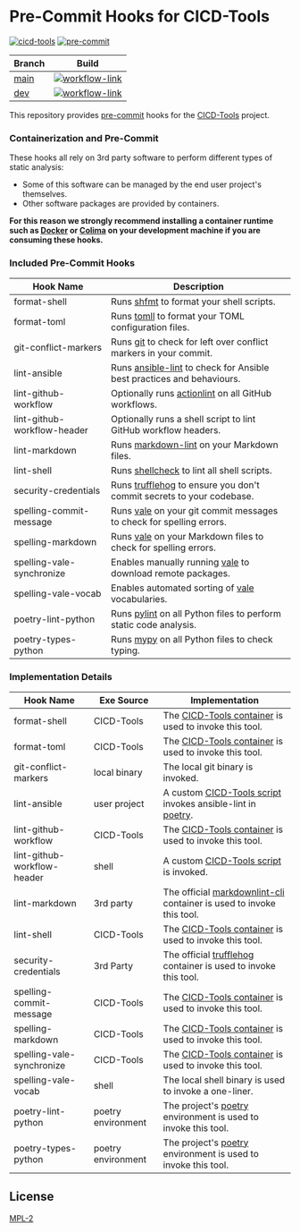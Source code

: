 # Pre-Commit Hooks for CICD-Tools

[![cicd-tools](https://img.shields.io/badge/ci/cd:-cicd_tools-blue)](https://github.com/cicd-tools-org/cicd-tools)
[![pre-commit](https://img.shields.io/badge/pre--commit-enabled-brightgreen?logo=pre-commit)](https://github.com/pre-commit/pre-commit)

| Branch                                                         | Build                                                                                                                                                                                                        |
|----------------------------------------------------------------|--------------------------------------------------------------------------------------------------------------------------------------------------------------------------------------------------------------|
| [main](https://github.com/cicd-tools-org/pre-commit/tree/main) | [![workflow-link](https://github.com/cicd-tools-org/pre-commit/actions/workflows/workflow-push.yml/badge.svg?branch=main)](https://github.com/cicd-tools-org/pre-commit/actions/workflows/workflow-push.yml) |
| [dev](https://github.com/cicd-tools-org/pre-commit/tree/dev)   | [![workflow-link](https://github.com/cicd-tools-org/pre-commit/actions/workflows/workflow-push.yml/badge.svg?branch=dev)](https://github.com/cicd-tools-org/pre-commit/actions/workflows/workflow-push.yml)  |

This repository provides [pre-commit](https://pre-commit.com/) hooks for the [CICD-Tools](https://github.com/cicd-tools-org/cicd-tools) project.

### Containerization and Pre-Commit

These hooks all rely on 3rd party software to perform different types of static analysis:

- Some of this software can be managed by the end user project's themselves.
- Other software packages are provided by containers.

**For this reason we strongly recommend installing a container runtime such as [Docker](https://www.docker.com/) or [Colima](https://github.com/abiosoft/colima) on your development machine if you are consuming these hooks.**

### Included Pre-Commit Hooks

| Hook Name                   | Description                                                                                                      |
|-----------------------------|------------------------------------------------------------------------------------------------------------------|
| format-shell                | Runs [shfmt](https://github.com/mvdan/sh) to format your shell scripts.                                          |
| format-toml                 | Runs [tomll](https://github.com/pelletier/go-toml) to format your TOML configuration files.                      |
| git-conflict-markers        | Runs [git](https://git-scm.com/) to check for left over conflict markers in your commit.                         |
| lint-ansible                | Runs [ansible-lint](https://github.com/ansible/ansible-lint) to check for Ansible best practices and behaviours. |
| lint-github-workflow        | Optionally runs [actionlint](https://github.com/rhysd/actionlint) on all GitHub workflows.                       |
| lint-github-workflow-header | Optionally runs a shell script to lint GitHub workflow headers.                                                  |
| lint-markdown               | Runs [markdown-lint](https://github.com/davidanson/markdownlint) on your Markdown files.                         |
| lint-shell                  | Runs [shellcheck](https://www.shellcheck.net/) to lint all shell scripts.                                        |
| security-credentials        | Runs [trufflehog](https://trufflesecurity.com) to ensure you don't commit secrets to your codebase.              |
| spelling-commit-message     | Runs [vale](https://github.com/errata-ai/vale) on your git commit messages to check for spelling errors.         |
| spelling-markdown           | Runs [vale](https://github.com/errata-ai/vale) on your Markdown files to check for spelling errors.              |
| spelling-vale-synchronize   | Enables manually running [vale](https://github.com/errata-ai/vale) to download remote packages.                  |
| spelling-vale-vocab         | Enables automated sorting of [vale](https://github.com/errata-ai/vale) vocabularies.                             |
| poetry-lint-python          | Runs [pylint](https://github.com/pylint-dev/pylint) on all Python files to perform static code analysis.         |
| poetry-types-python         | Runs [mypy](https://github.com/python/mypy) on all Python files to check typing.                                 |

### Implementation Details

| Hook Name                   | Exe Source         | Implementation                                                                                                                                                                                            |
|-----------------------------|--------------------|-----------------------------------------------------------------------------------------------------------------------------------------------------------------------------------------------------------|
| format-shell                | CICD-Tools         | The [CICD-Tools container](https://github.com/cicd-tools-org/cicd-tools/blob/main/.cicd-tools/container/Dockerfile) is used to invoke this tool.                                                          |
| format-toml                 | CICD-Tools         | The [CICD-Tools container](https://github.com/cicd-tools-org/cicd-tools/blob/main/.cicd-tools/container/Dockerfile) is used to invoke this tool.                                                          |
| git-conflict-markers        | local binary       | The local git binary is invoked.                                                                                                                                                                          |
| lint-ansible                | user project       | A custom [CICD-Tools script](https://github.com/cicd-tools-org/cicd-tools/blob/main/.cicd-tools/boxes/bootstrap/pre-commit/lint-ansible.sh) invokes ansible-lint in [poetry](https://python-poetry.org/). |
| lint-github-workflow        | CICD-Tools         | The [CICD-Tools container](https://github.com/cicd-tools-org/cicd-tools/blob/main/.cicd-tools/container/Dockerfile) is used to invoke this tool.                                                          |
| lint-github-workflow-header | shell              | A custom [CICD-Tools script](https://github.com/cicd-tools-org/cicd-tools/blob/main/.cicd-tools/boxes/bootstrap/pre-commit/lint-github-workflow-header.sh) is invoked.                                    |
| lint-markdown               | 3rd party          | The official [markdownlint-cli](https://github.com/igorshubovych/markdownlint-cli/pkgs/container/markdownlint-cli) container is used to invoke this tool.                                                 |
| lint-shell                  | CICD-Tools         | The [CICD-Tools container](https://github.com/cicd-tools-org/cicd-tools/blob/main/.cicd-tools/container/Dockerfile) is used to invoke this tool.                                                          |
| security-credentials        | 3rd Party          | The official [trufflehog](https://hub.docker.com/r/trufflesecurity/trufflehog/) container is used to invoke this tool.                                                                                    |
| spelling-commit-message     | CICD-Tools         | The [CICD-Tools container](https://github.com/cicd-tools-org/cicd-tools/blob/main/.cicd-tools/container/Dockerfile) is used to invoke this tool.                                                          |
| spelling-markdown           | CICD-Tools         | The [CICD-Tools container](https://github.com/cicd-tools-org/cicd-tools/blob/main/.cicd-tools/container/Dockerfile) is used to invoke this tool.                                                          |
| spelling-vale-synchronize   | CICD-Tools         | The [CICD-Tools container](https://github.com/cicd-tools-org/cicd-tools/blob/main/.cicd-tools/container/Dockerfile) is used to invoke this tool.                                                          |
| spelling-vale-vocab         | shell              | The local shell binary is used to invoke a one-liner.                                                                                                                                                     |
| poetry-lint-python          | poetry environment | The project's [poetry](https://python-poetry.org/) environment is used to invoke this tool.                                                                                                               |
| poetry-types-python         | poetry environment | The project's [poetry](https://python-poetry.org/) environment is used to invoke this tool.                                                                                                               |

## License

[MPL-2](LICENSE)
